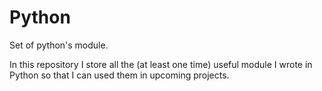 # Python
Set of python's module.

In this repository I store all the (at least one time) useful module I wrote in Python so that I can used them in upcoming projects.

